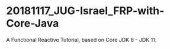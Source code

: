 # 20181117_JUG-Israel_FRP-with-Core-Java
A Functional Reactive Tutorial, based on Core JDK 8 - JDK 11.
